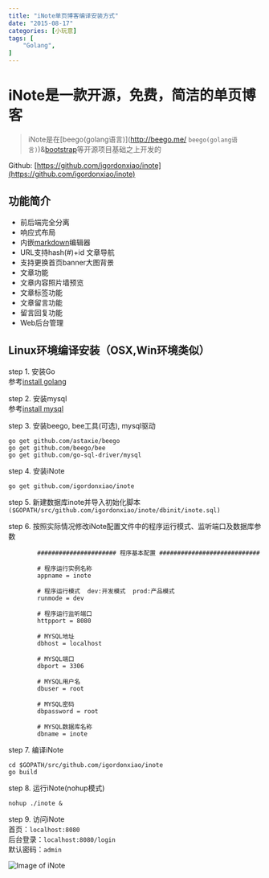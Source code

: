 ```yaml
---
title: "iNote单页博客编译安装方式"
date: "2015-08-17"
categories: [小玩意]
tags: [
    "Golang",
]
---
```



# iNote是一款开源，免费，简洁的单页博客
> iNote是在[beego(golang语言)](http://beego.me/ `beego(golang语言)`)&[bootstrap](http://getbootstrap.com/ "bootstrap")等开源项目基础之上开发的

Github: [https://github.com/igordonxiao/inote](https://github.com/igordonxiao/inote)

## 功能简介
- 前后端完全分离
- 响应式布局
- 内嵌[markdown](https://pandao.github.io/editor.md/ "markdown")编辑器
- URL支持hash(#)+id 文章导航
- 支持更换首页banner大图背景
- 文章功能
- 文章内容照片墙预览
- 文章标签功能
- 文章留言功能
- 留言回复功能
- Web后台管理


## Linux环境编译安装（OSX,Win环境类似）
step 1. 安装Go    
   参考[install golang](http://golang.org/doc/install#tarball "install golang")

step 2. 安装mysql    
   参考[install mysql](http://dev.mysql.com/doc/refman/5.6/en/installing.html "install mysql")

step 3. 安装beego, bee工具(可选), mysql驱动     

```shell
go get github.com/astaxie/beego
go get github.com/beego/bee
go get github.com/go-sql-driver/mysql
```
step 4. 安装iNote    

```shell
go get github.com/igordonxiao/inote
```

step 5. 新建数据库inote并导入初始化脚本
        `($GOPATH/src/github.com/igordonxiao/inote/dbinit/inote.sql)`    
        
step 6. 按照实际情况修改iNote配置文件中的程序运行模式、监听端口及数据库参数
    
```
        ###################### 程序基本配置 ############################
        
        # 程序运行实例名称
        appname = inote
        
        # 程序运行模式  dev:开发模式  prod:产品模式
        runmode = dev
        
        # 程序运行监听端口
        httpport = 8080
        
        # MYSQL地址
        dbhost = localhost
        
        # MYSQL端口
        dbport = 3306
        
        # MYSQL用户名
        dbuser = root
        
        # MYSQL密码
        dbpassword = root
        
        # MYSQL数据库名称
        dbname = inote
```

step 7. 编译iNote    

```shell
cd $GOPATH/src/github.com/igordonxiao/inote
go build
```

step 8. 运行iNote(nohup模式)
```shell
nohup ./inote &
```

step 9. 访问iNote     
首页：`localhost:8080`    
后台登录：`localhost:8080/login`    
默认密码：`admin`


![Image of iNote](https://raw.githubusercontent.com/igordonxiao/inote/master/screenshot/21A9C0EB-30AB-4512-96C3-4FCC754F9E80.png)


